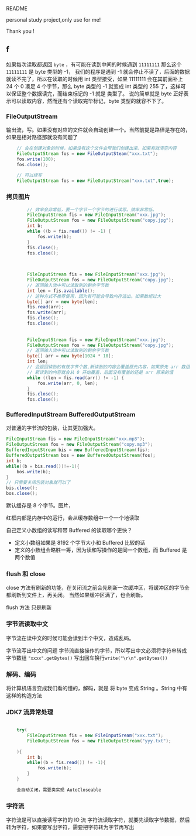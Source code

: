 README

personal study project,only use for me!

Thank you !


## f

如果每次读取都返回 `byte` ，有可能在读到中间的时候遇到 `11111111` 那么这个   `11111111` 是 byte 类型的 -1，
我们的程序是遇到 -1 就会停止不读了，后面的数据就读不完了，所以在读取的时候用
int 类型接受，如果 11111111 会在其前面补上 24 个 0 凑足 4 个字节，那么 byte
类型的 -1 就变成 int 类型的 255 了，这样可以保证整个数据读完，而结束标记的 -1 就是
类型了。
说的简单就是 byte 正好表示可以读取内容，然而还有个读取完毕标记，byte 类型的就容不下了。

### FileOutputStream

输出流，写。如果没有对应的文件就会自动创建一个。当然前提是路径是存在的，如果是相对路径那就没有问题了

```java
    // 会在创建对象的时候，如果没有这个文件会帮我们创建出来，如果有就清空内容
    FileOutputStream fos = new FileOutputSteam("xxx.txt");
    fos.write(100);
    fos.close();
    
    // 可以续写
    FileOutputStream fos = new FileOutputStream("xxx.txt",true);

```

### 拷贝图片

```java
        // 效率会非常低，要一个字节一个字节的进行读写。效率非常低。
        FileInputStream fis = new FileInputStream("xxx.jpg");
        FileOutputStream fos = new FileOutputStream("copy.jpg");
        int b;
        while ((b = fis.read()) != -1) {
            fos.write(b);
        }
        fis.close();
        fos.close();

        
        
        FileInputStream fis = new FileInputStream("xxx.jpg");
        FileOutputStream fos = new FileOutputStream("copy.jpg");
        // 返回输入流中可以读取到的剩余字节数
        int len = fis.available();
        // 这种方式不推荐使用，因为有可能会导致内存溢出。如果数组过大
        byte[] arr = new byte[len];
        fis.read(arr);
        fos.write(arr);
        fis.close();
        fos.close();
        
        
        FileInputStream fis = new FileInputStream("xxx.jpg");
        FileOutputStream fos = new FileOutputStream("copy.jpg");
        // 返回输入流中可以读取到的剩余字节数
        byte[] arr = new byte[1024 * 10];
        int len;
        // 会返回读到的有效字节个数,新读到的内容会覆盖原先内容，如果原先 arr 数组中有值，
        // 新读到的内容就会从 0 开始覆盖，后面没有覆盖的还是 arr 原来的值
        while ((len = fis.read(arr)) != -1) {
            fos.write(arr, 0, len);
        }
        fis.close();
        fos.close();
```


### BufferedInputStream BufferedOutputStream

对普通的字节流的包装，让其更加强大。

```java
FileInputStream fis = new FileInputStream("xxx.mp3");
FileOutputStream fos = new FileOutputStream("copy.mp3");
BufferedInputStream bis = new BufferedInputStream(fis);
BufferedOutputStream bos = new BufferedOutputStream(fos);
int b;
while((b = bis.read())!=-1){
    bos.write(b);
}
// 只需要关闭包装对象就可以了
bis.close();
bos.close();
```

默认缓存是 8 个字节。图片，

红框内部是内存中的运行，会从缓存数组中一个一个地读取

自己定义小数组的读写和带 Buffered 的读取哪个更快？

- 定义小数组如果是 8192 个字节大小和 Buffered 比较的话
- 定义的小数组会略胜一筹，因为读和写操作的是同一个数组，而 Buffered 是两个数值

### flush 和 close

close 方法有刷新的功能，在关闭流之前会先刷新一次缓冲区，将缓冲区的字节全都刷新到文件上，再关闭。
当然如果缓冲区满了，也会刷新。

flush 方法
只是刷新

### 字节流读取中文

字节流在读中文的时候可能会读到半个中文，造成乱码。

字节流写出中文的问题
字节流直接操作的字节，所以写出中文必须将字符串转成字节数组  `"xxxx".getBytes()`
写出回车换行`write("\r\n".getBytes())`

### 解码、编码
将计算机语言变成我们看的懂的，解码，就是 将 byte 变成 String 。String 中有这样的构造方法

### JDK7 流异常处理
```java
    
    try(
        FileInputStream fis = new FileInputSream("xxx.txt");    
        FileOutputStream fos = new FileOutputStream("yyy.txt");
        
    ){
        int b;
        while((b = fis.read()) != -1){
            fos.write(b);
        }
    }
    
    会自动关闭，需要类实现 AutoCloseable 
```

### 字符流

字符流是可以直接读写字符的 IO 流
字符流读取字符，就要先读取字节数据，然后转为字符，如果要写出字符，需要把字符转为字节再写出
